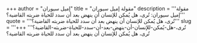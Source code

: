 +++
author = "إميل سيوران"
title = "مقولة إميل سيوران"
description = '''مقولة إميل سيوران: تُرى، هل يُمكن للإنسان أن ينهض بعد أن سدد للحياة ضربته القاضية؟'''
quote = '''تُرى، هل يُمكن للإنسان أن ينهض بعد أن سدد للحياة ضربته القاضية؟'''
slug = '''تُرى،-هل-يُمكن-للإنسان-أن-ينهض-بعد-أن-سدد-للحياة-ضربته-القاضية؟'''
+++
تُرى، هل يُمكن للإنسان أن ينهض بعد أن سدد للحياة ضربته القاضية؟
